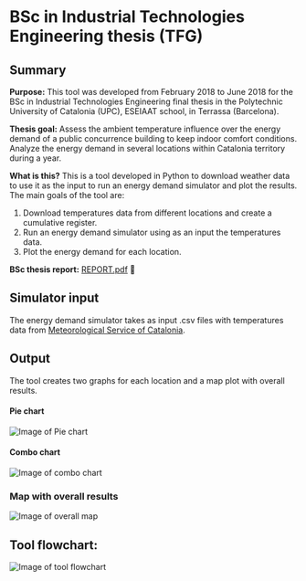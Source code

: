 # BSc in Industrial Technologies Engineering thesis (TFG)
## Summary
**Purpose:** This tool was developed from February 2018 to June 2018 for the BSc in Industrial Technologies Engineering final thesis in the Polytechnic University of Catalonia (UPC), ESEIAAT school, in Terrassa (Barcelona).  

**Thesis goal:** Assess the ambient temperature influence over the energy demand of a public concurrence building to keep indoor comfort conditions. Analyze the energy demand in several locations within Catalonia territory during a year.

**What is this?** This is a tool developed in Python to download weather data to use it as the input to run an energy demand simulator and plot the results.  
The main goals of the tool are:
1. Download temperatures data from different locations and create a cumulative register.
2. Run an energy demand simulator using as an input the temperatures data.
3. Plot the energy demand for each location.

**BSc thesis report:** [REPORT.pdf](https://github.com/arnaugp/BSc-Thesis/blob/master/BSc%20thesis%20docs/REPORT.pdf) :page_facing_up:

## Simulator input
The energy demand simulator takes as input .csv files with temperatures data from [Meteorological Service of Catalonia](https://www.meteo.cat).

## Output
The tool creates two graphs for each location and a map plot with overall results.
#### Pie chart
![Image of Pie chart](https://github.com/arnaugp/TFG/blob/master/PNGGraphs/oneYearEnergyPercentage/ED_X4_Barcelona-elRaval_20160519-20180518.png)

#### Combo chart
![Image of combo chart](https://github.com/arnaugp/TFG/blob/master/PNGGraphs/oneYearMonthlyDemandAndAvgTemp/ED_X4_Barcelona-elRaval_20160519-20180518.png)

### Map with overall results
![Image of overall map](https://github.com/arnaugp/TFG/blob/master/PNGGraphs/2017locationsEnergyDemand.png)

## Tool flowchart:
![Image of tool flowchart](https://github.com/arnaugp/TFG/blob/master/BSc%20thesis%20docs/Tool_flowchart.png)
